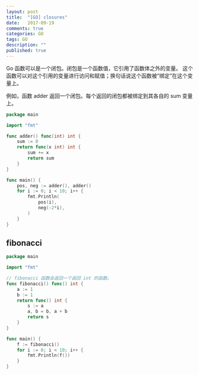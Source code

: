 ```yaml
---
layout: post
title:  "[GO] closures"
date:   2017-09-19
comments: true
categories: GO
tags: GO 
description: ""
published: true
---
```




 Go 函数可以是一个闭包。闭包是一个函数值，它引用了函数体之外的变量。 这个函数可以对这个引用的变量进行访问和赋值；换句话说这个函数被“绑定”在这个变量上。

例如，函数 adder 返回一个闭包。每个返回的闭包都被绑定到其各自的 sum 变量上。 

```go
package main

import "fmt"

func adder() func(int) int {
	sum := 0
	return func(x int) int {
		sum += x
		return sum
	}
}

func main() {
	pos, neg := adder(), adder()
	for i := 0; i < 10; i++ {
		fmt.Println(
			pos(i),
			neg(-2*i),
		)
	}
}
```

## fibonacci

```go
package main

import "fmt"

// fibonacci 函数会返回一个返回 int 的函数。
func fibonacci() func() int {
	a := 1
	b := 1
	return func() int {
		s := a
		a, b = b, a + b
		return s
	}
}

func main() {
	f := fibonacci()
	for i := 0; i < 10; i++ {
		fmt.Println(f())
	}
}
```